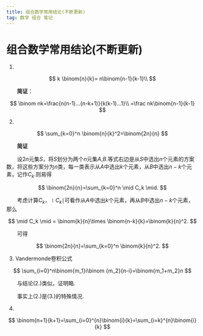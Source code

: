 ```yaml
---
title: 组合数学常用结论(不断更新)
tag: 数学 组合 笔记
---
```

# 组合数学常用结论(不断更新)

1.

$$
k \binom{n}{k}= n\binom{n-1}{k-1}\\
$$

　　**简证**：

$$
\binom nk=\frac{n(n-1)...(n-k+1)}{k(k-1)...1}\\
=\frac nk\binom{n-1}{k-1}
$$

2. 

$$
\sum_{k=0}^n \binom{n}{k}^2=\binom{2n}{n}
$$

　　**简证**

　　设$2n$元集$S$，将$S$划分为两个$n$元集$A$,$B$.等式右边是从$S$中选出$n$个元素的方案数，将这些方案分为$n$类，每一类表示从$A$中选出$k$个元素，从$B$中选出$n-k$个元素，记作$C_k$.则易得

$$
\binom{2n}{n}=\sum_{k=0}^n \mid C_k \mid.
$$

　　考虑计算$C_k$，$\mid C_k \mid$可看作从$A$中选出$k$个元素，再从$B$中选出$n-k$个元素，那么

$$
\mid C_k \mid = \binom{k}{n}\times \binom{n-k}{k}=\binom{k}{n}^2.
$$

　　可得

$$
\binom{2n}{n}=\sum_{k=0}^n \binom{k}{n}^2.
$$

3. $\text{Vandermonde}$卷积公式

$$
\sum_{i=0}^n\binom{m_1}i\binom {m_2}{n-i}=\binom{m_1+m_2}n
$$

　　与结论(2.)类似，证明略.

　　事实上(2.)是(3.)的特殊情况.

4.

$$
\binom{n+1}{k+1}=\sum_{i=0}^{n}\binom{i}{k}=\sum_{i=k}^{n}\binom{i}{k}
$$

